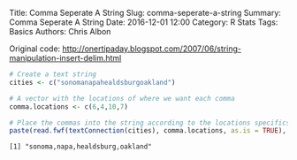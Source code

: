 Title: Comma Seperate A String
Slug: comma-seperate-a-string
Summary: Comma Seperate A String
Date: 2016-12-01 12:00
Category: R Stats
Tags: Basics
Authors: Chris Albon


Original code: http://onertipaday.blogspot.com/2007/06/string-manipulation-insert-delim.html


```R
# Create a text string
cities <- c("sonomanapahealdsburgoakland")
```


```R
# A vector with the locations of where we want each comma
comma.locations <- c(6,4,10,7)
```


```R
# Place the commas into the string according to the locations specifics in comma.locations
paste(read.fwf(textConnection(cities), comma.locations, as.is = TRUE), collapse = ",")
```




    [1] "sonoma,napa,healdsburg,oakland"
